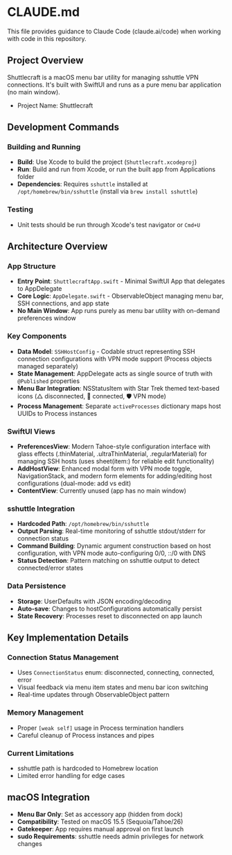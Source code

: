 # CLAUDE.md

This file provides guidance to Claude Code (claude.ai/code) when working with code in this repository.

## Project Overview

Shuttlecraft is a macOS menu bar utility for managing sshuttle VPN connections. It's built with SwiftUI and runs as a pure menu bar application (no main window).

- Project Name: Shuttlecraft

## Development Commands

### Building and Running
- **Build**: Use Xcode to build the project (`Shuttlecraft.xcodeproj`)
- **Run**: Build and run from Xcode, or run the built app from Applications folder
- **Dependencies**: Requires `sshuttle` installed at `/opt/homebrew/bin/sshuttle` (install via `brew install sshuttle`)

### Testing
- Unit tests should be run through Xcode's test navigator or `Cmd+U`

## Architecture Overview

### App Structure
- **Entry Point**: `ShuttlecraftApp.swift` - Minimal SwiftUI App that delegates to AppDelegate
- **Core Logic**: `AppDelegate.swift` - ObservableObject managing menu bar, SSH connections, and app state
- **No Main Window**: App runs purely as menu bar utility with on-demand preferences window

### Key Components
- **Data Model**: `SSHHostConfig` - Codable struct representing SSH connection configurations with VPN mode support (Process objects managed separately)
- **State Management**: AppDelegate acts as single source of truth with `@Published` properties
- **Menu Bar Integration**: NSStatusItem with Star Trek themed text-based icons (△ disconnected, 🚀 connected, 🛡️ VPN mode)
- **Process Management**: Separate `activeProcesses` dictionary maps host UUIDs to Process instances

### SwiftUI Views
- **PreferencesView**: Modern Tahoe-style configuration interface with glass effects (.thinMaterial, .ultraThinMaterial, .regularMaterial) for managing SSH hosts (uses sheet(item:) for reliable edit functionality)
- **AddHostView**: Enhanced modal form with VPN mode toggle, NavigationStack, and modern form elements for adding/editing host configurations (dual-mode: add vs edit)
- **ContentView**: Currently unused (app has no main window)

### sshuttle Integration
- **Hardcoded Path**: `/opt/homebrew/bin/sshuttle` 
- **Output Parsing**: Real-time monitoring of sshuttle stdout/stderr for connection status
- **Command Building**: Dynamic argument construction based on host configuration, with VPN mode auto-configuring 0/0, ::/0 with DNS
- **Status Detection**: Pattern matching on sshuttle output to detect connected/error states

### Data Persistence
- **Storage**: UserDefaults with JSON encoding/decoding
- **Auto-save**: Changes to hostConfigurations automatically persist
- **State Recovery**: Processes reset to disconnected on app launch

## Key Implementation Details

### Connection Status Management
- Uses `ConnectionStatus` enum: disconnected, connecting, connected, error
- Visual feedback via menu item states and menu bar icon switching
- Real-time updates through ObservableObject pattern

### Memory Management
- Proper `[weak self]` usage in Process termination handlers
- Careful cleanup of Process instances and pipes

### Current Limitations
- sshuttle path is hardcoded to Homebrew location
- Limited error handling for edge cases

## macOS Integration
- **Menu Bar Only**: Set as accessory app (hidden from dock)
- **Compatibility**: Tested on macOS 15.5 (Sequoia/Tahoe/26)
- **Gatekeeper**: App requires manual approval on first launch
- **sudo Requirements**: sshuttle needs admin privileges for network changes
